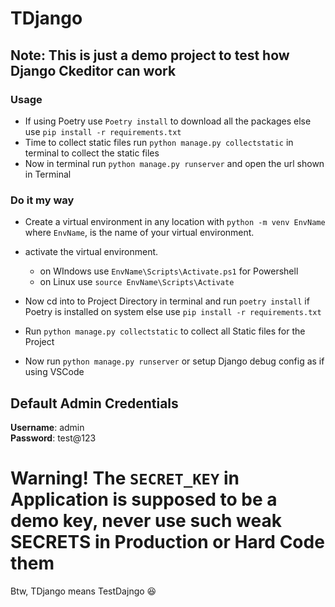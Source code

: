 # TDjango

## Note: This is just a demo project to test how Django Ckeditor can work

### Usage

- If using Poetry use `Poetry install` to download all the packages else use `pip install -r requirements.txt`
- Time to collect static files run `python manage.py collectstatic` in terminal to collect the static files
- Now in terminal run `python manage.py runserver` and open the url shown in Terminal

### Do it my way

- Create a virtual environment in any location with `python -m venv EnvName` where `EnvName`, is the name of your virtual environment.
- activate the virtual environment.

  - on WIndows use `EnvName\Scripts\Activate.ps1` for Powershell
  - on Linux use `source EnvName\Scripts\Activate`

- Now cd into to Project Directory in terminal and run `poetry install` if Poetry is installed on system else use `pip install -r requirements.txt`
- Run `python manage.py collectstatic` to collect all Static files for the Project
- Now run `python manage.py runserver` or setup Django debug config as if using VSCode

## Default Admin Credentials

**Username**: admin <br/>
**Password**: test@123

# <span stye="color: red">Warning! The `SECRET_KEY` in Application is supposed to be a demo key, never use such weak SECRETS in Production or Hard Code them</span>

Btw, TDjango means TestDajngo :laughing:
